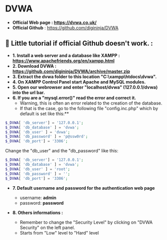 # DVWA

* **Official Web page : https://dvwa.co.uk/**
* **Official Github** : https://github.com/digininja/DVWA

## 📢 Little tutorial if official Github doesn't work. :

* **1. Install a web server and a database like XAMPP : https://www.apachefriends.org/en/xampp.html**
* **2. Download DVWA : https://github.com/digininja/DVWA/archive/master.zip**
* **3. Extract the dvwa folder to this location "C:\xampp\htdocs\dvwa\".**
* **4. On XAMPP Control Panel start Apache and MySQL modules.**
* **5. Open our webrowser and enter "localhost/dvwa" (127.0.0.1/dvwa) into the url bar.**
* **6. If you are a "mysql.error()" read the error and correct it.** 
  * Warning, this is often an error related to the creation of the database.
  * If that is the case, go to the following file "config.inc.php" which by default is set like this:**
```php
$_DVWA[ 'db_server'] = '127.0.0.1';
$_DVWA[ 'db_database' ] = 'dvwa';
$_DVWA[ 'db_user' ] = 'dvwa';
$_DVWA[ 'db_password' ] = 'p@ssw0rd';
$_DVWA[ 'db_port'] = '3306';
```
Change the "db_user" and the "db_password" like this:
```php
$_DVWA[ 'db_server'] = '127.0.0.1';
$_DVWA[ 'db_database' ] = 'dvwa';
$_DVWA[ 'db_user' ] = 'root';
$_DVWA[ 'db_password' ] = '';
$_DVWA[ 'db_port'] = '3306';
```
* **7. Default username and password for the authentication web page**    
  * username: **admin**
  * password: **password**
 
* **8. Others informations :**    
  * Remember to change the "Security Level" by clicking on "DVWA Security" on the left panel.
  * Starts from "Low" level to "Hard" level

